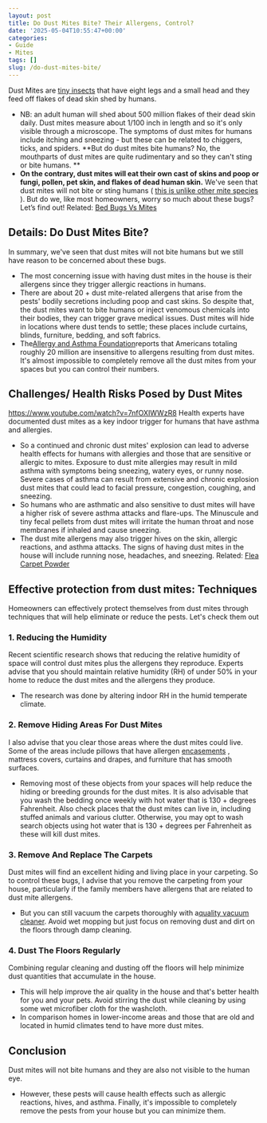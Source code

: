 ```yaml
---
layout: post
title: Do Dust Mites Bite? Their Allergens, Control?
date: '2025-05-04T10:55:47+00:00'
categories:
- Guide
- Mites
tags: []
slug: /do-dust-mites-bite/
---
```


Dust Mites are
[tiny insects](https://pestpolicy.com/what-do-dust-mites-look-like/)
that have eight legs and a small head and they feed off flakes of dead skin shed by humans.
- NB: an adult human will shed about 500 million flakes of their dead skin daily.
Dust mites measure about 1/100 inch in length and so it's only visible through a microscope.
The symptoms of dust mites for humans include itching and sneezing - but these can be related to chiggers, ticks, and spiders.
**But do dust mites bite humans? No, the mouthparts of dust mites are quite rudimentary and so they can't sting or bite humans. **
- **On the contrary, dust mites will eat their own cast of skins and poop or fungi, pollen, pet skin, and flakes of dead human skin.**
We've seen that dust mites will not bite or sting humans (
[this is unlike other mite species](https://pestpolicy.com/best-fungicide-powdery-mildew/)
). But do we, like most homeowners, worry so much about these bugs?
Let’s find out!
Related:
[Bed Bugs Vs Mites](https://pestpolicy.com/bed-bugs-vs-mites/)
## Details: Do Dust Mites Bite?
In summary, we've seen that dust mites will not bite humans but we still have reason to be concerned about these bugs.
- The most concerning issue with having dust mites in the house is their allergens since they trigger allergic reactions in humans.
- There are about 20 + dust mite-related allergens that arise from the pests' bodily secretions including poop and cast skins.
So despite that, the dust mites want to bite humans or inject venomous chemicals into their bodies, they can trigger grave medical issues.
Dust mites will hide in locations where dust tends to settle; these places include curtains, blinds, furniture, bedding, and soft fabrics.
- The[Allergy and Asthma Foundation](https://asthmaandallergies.org/)reports that Americans totaling roughly 20 million are insensitive to allergens resulting from dust mites.
It's almost impossible to completely remove all the dust mites from your spaces but you can control their numbers.
## Challenges/ Health Risks Posed by Dust Mites
https://www.youtube.com/watch?v=7nfOXIWWzR8
Health experts have documented dust mites as a key indoor trigger for humans that have asthma and allergies.
- So a continued and chronic dust mites' explosion can lead to adverse health effects for humans with allergies and those that are sensitive or allergic to mites.
Exposure to dust mite allergies may result in mild asthma with symptoms being sneezing, watery eyes, or runny nose.
Severe cases of asthma can result from extensive and chronic explosion dust mites that could lead to facial pressure, congestion, coughing, and sneezing.
- So humans who are asthmatic and also sensitive to dust mites will have a higher risk of severe asthma attacks and flare-ups.
The Minuscule and tiny fecal pellets from dust mites will irritate the human throat and nose membranes if inhaled and cause sneezing.
- The dust mite allergens may also trigger hives on the skin, allergic reactions, and asthma attacks.
The signs of having dust mites in the house will include running nose, headaches, and sneezing.
Related:
[Flea Carpet Powder](https://pestpolicy.com/best-flea-carpet-powder/)
## Effective protection from dust mites: Techniques
Homeowners can effectively protect themselves from dust mites through techniques that will help eliminate or reduce the pests. Let's check them out
### 1. Reducing the Humidity
Recent scientific research shows that reducing the relative humidity of space will control dust mites plus the allergens they reproduce.
Experts advise that you should maintain relative humidity (RH) of under 50% in your home to reduce the dust mites and the allergens they produce.
- The research was done by altering indoor RH in the humid temperate climate.
### 2. Remove Hiding Areas For Dust Mites
I also advise that you clear those areas where the dust mites could live.
Some of the areas include pillows that have allergen
[encasements](https://pestpolicy.com/best-bed-bug-mattress-encasements/)
, mattress covers, curtains and drapes, and furniture that has smooth surfaces.
- Removing most of these objects from your spaces will help reduce the hiding or breeding grounds for the dust mites.
It is also advisable that you wash the bedding once weekly with hot water that is 130 + degrees Fahrenheit.
Also check places that the dust mites can live in, including stuffed animals and various clutter.
Otherwise, you may opt to wash search objects using hot water that is 130 + degrees per Fahrenheit as these will kill dust mites.
### 3. Remove And Replace The Carpets
Dust mites will find an excellent hiding and living place in your carpeting.
So to control these bugs, I advise that you remove the carpeting from your house, particularly if the family members have allergens that are related to dust mite allergens.
- But you can still vacuum the carpets thoroughly with a[quality vacuum cleaner](https://pestpolicy.com/best-cordless-vacuum-for-pet-hair/).
Avoid wet mopping but just focus on removing dust and dirt on the floors through damp cleaning.
### 4. Dust The Floors Regularly
Combining regular cleaning and dusting off the floors will help minimize dust quantities that accumulate in the house.
- This will help improve the air quality in the house and that's better health for you and your pets.
Avoid stirring the dust while cleaning by using some wet microfiber cloth for the washcloth.
- In comparison homes in lower-income areas and those that are old and located in humid climates tend to have more dust mites.
## Conclusion
Dust mites will not bite humans and they are also not visible to the human eye.
- However, these pests will cause health effects such as allergic reactions, hives, and asthma.
Finally, it's impossible to completely remove the pests from your house but you can minimize them.
